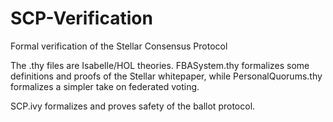 # SCP-Verification

Formal verification of the Stellar Consensus Protocol

The .thy files are Isabelle/HOL theories.
FBASystem.thy formalizes some definitions and proofs of the Stellar whitepaper, while PersonalQuorums.thy formalizes a simpler take on federated voting.

SCP.ivy formalizes and proves safety of the ballot protocol.
